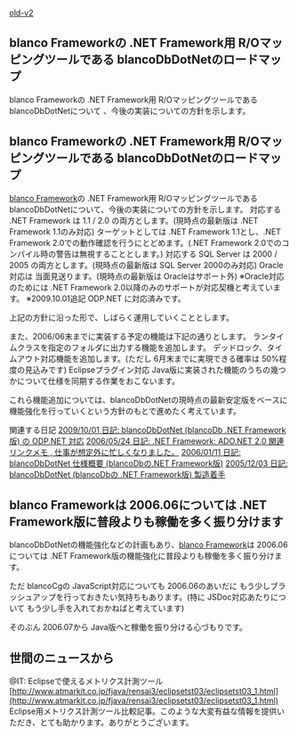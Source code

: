 [old-v2](ig060609-orig.html)

## blanco Frameworkの .NET Framework用 R/Oマッピングツールである blancoDbDotNetのロードマップ

blanco Frameworkの .NET Framework用 R/Oマッピングツールである blancoDbDotNetについて 、今後の実装についての方針を示します。






## blanco Frameworkの .NET Framework用 R/Oマッピングツールである blancoDbDotNetのロードマップ


[blanco Framework](http://www.igapyon.jp/blanco/blanco.ja.html)の .NET Framework用 R/Oマッピングツールである blancoDbDotNetについて、今後の実装についての方針を示します。
対応する .NET Framework は 1.1 / 2.0 の両方とします。(現時点の最新版は .NET Framework 1.1のみ対応)
  ターゲットとしては .NET Framework 1.1とし、.NET Framework 2.0での動作確認を行うにとどめます。(.NET
  Framework 2.0でのコンパイル時の警告は無視することとします。)
  対応する SQL Server は 2000 / 2005 の両方とします。(現時点の最新版は SQL Server 2000のみ対応)
  Oracle対応は 当面見送ります。(現時点の最新版は Oracleはサポート外)
  ※Oracle対応のためには .NET Framework 2.0以降のみのサポートが対応契機と考えています。
  ※2009.10.01追記 ODP.NET に対応済みです。


上記の方針に沿った形で、しばらく運用していくこととします。

また、2006/06末までに実装する予定の機能は下記の通りとします。
ランタイムクラスを指定のフォルダに出力する機能を追加します。
  デッドロック、タイムアウト対応機能を追加します。(ただし 6月末までに実現できる確率は 50%程度の見込みです)
  Eclipseプラグイン対応
  Java版に実装された機能のうちの幾つかについて仕様を同期する作業をおこないます。


これら機能追加については、blancoDbDotNetの現時点の最新安定版をベースに機能強化を行っていくという方針のもとで進めたく考えています。

関連する日記
[2009/10/01 日記: blancoDbDotNet (blancoDb .NET Framework版) の ODP.NET 対応](../2009/ig091001.html)
  [2006/05/24 日記: .NET Framework: ADO.NET 2.0 関連リンクメモ , 仕事が想定外に忙しくなりました。](ig060524.html)
  [2006/01/11 日記: blancoDbDotNet 仕様概要 (blancoDbの.NET Framework版)](ig060111.html)
  [2005/12/03 日記: blancoDbDotNet (blancoDbの .NET Framework版) 製造着手](../2005/ig051203.html)


## blanco Frameworkは 2006.06については .NET Framework版に普段よりも稼働を多く振り分けます


blancoDbDotNetの機能強化などの計画もあり、[blanco Framework](http://www.igapyon.jp/blanco/blanco.ja.html)は 2006.06については
.NET Framework版の機能強化に普段よりも稼働を多く振り分けます。

ただ blancoCgの JavaScript対応についても 2006.06のあいだに もう少しブラッシュアップを行っておきたい気持ちもあります。(特に
JSDoc対応あたりについて もう少し手を入れておかねばと考えています)

そのぶん 2006.07から Java版へと稼働を振り分ける心づもりです。

## 世間のニュースから

@IT: Eclipseで使えるメトリクス計測ツール
  [http://www.atmarkit.co.jp/fjava/rensai3/eclipsetst03/eclipsetst03_1.html](http://www.atmarkit.co.jp/fjava/rensai3/eclipsetst03/eclipsetst03_1.html)
  Eclipse用メトリクス計測ツール比較記事。このような大変有益な情報を提供いただき、とても助かります。ありがとうございます。